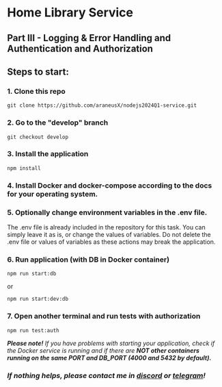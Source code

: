 # Home Library Service
## Part III - Logging & Error Handling and Authentication and Authorization

## Steps to start:
### 1. Clone this repo
```
git clone https://github.com/araneusX/nodejs2024Q1-service.git
```

### 2. Go to the "develop" branch
```
git checkout develop
```

### 3. Install the application
```
npm install
```

### 4. Install Docker and docker-compose according to the docs for your operating system.

### 5. Optionally change environment variables in the .env file.
The .env file is already included in the repository for this task. You can simply leave it as is, or change the values of variables. Do not delete the .env file or values of variables as these actions may break the application.

### 6. Run application (with DB in Docker container)
```
npm run start:db
```
or
```
npm run start:dev:db
```

### 7. Open **another terminal** and  run tests with authorization
```
npm run test:auth
```

_**Please note!**_
_If you have problems with starting your application, check if the Docker service is running and if there are **NOT other containers running on the same PORT and DB_PORT (4000 and 5432 by default).**_

### _If nothing helps, please contact me in [discord](https://discordapp.com/users/673448628907540490) or [telegram](https://t.me/araneus_x)!_
